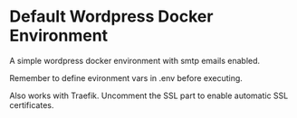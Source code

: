 # Default Wordpress Docker Environment

A simple wordpress docker environment with smtp emails enabled.

Remember to define evironment vars in .env before executing.

Also works with Traefik. Uncomment the SSL part to enable automatic SSL certificates.


